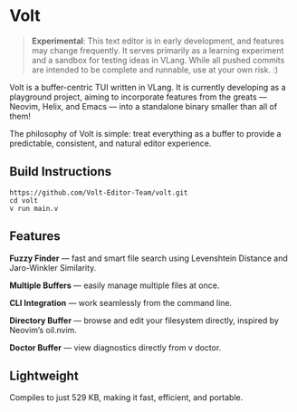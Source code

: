 # Volt

> **Experimental**: This text editor is in early development, and features may change frequently. It serves primarily as a learning experiment and a sandbox for testing ideas in VLang. While all pushed commits are intended to be complete and runnable, use at your own risk. :)

Volt is a buffer-centric TUI written in VLang. It is currently developing as a playground project, aiming to incorporate features from the greats — Neovim, Helix, and Emacs — into a standalone binary smaller than all of them!

The philosophy of Volt is simple: treat everything as a buffer to provide a predictable, consistent, and natural editor experience.

## Build Instructions

```
https://github.com/Volt-Editor-Team/volt.git
cd volt
v run main.v
```

## Features

**Fuzzy Finder** — fast and smart file search using Levenshtein Distance and Jaro-Winkler Similarity.

**Multiple Buffers** — easily manage multiple files at once.

**CLI Integration** — work seamlessly from the command line.

**Directory Buffer** — browse and edit your filesystem directly, inspired by Neovim’s oil.nvim.

**Doctor Buffer** — view diagnostics directly from v doctor.

## Lightweight

Compiles to just 529 KB, making it fast, efficient, and portable.
